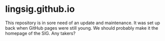 # lingsig.github.io

This repository is in sore need of an update and maintenance. It was set up back when GitHub pages were still young. We should probably make it the homepage of the SIG. Any takers?

